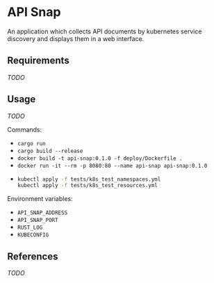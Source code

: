 # API Snap
An application which collects API documents by kubernetes service discovery and displays them in a web interface.

## Requirements
_TODO_

## Usage
_TODO_

Commands:
* `cargo run`
* `cargo build --release`
* `docker build -t api-snap:0.1.0 -f deploy/Dockerfile .`
* `docker run -it --rm -p 8080:80 --name api-snap api-snap:0.1.0`
* ```sh
  kubectl apply -f tests/k8s_test_namespaces.yml
  kubectl apply -f tests/k8s_test_resources.yml
  ```

Environment variables:
* `API_SNAP_ADDRESS`
* `API_SNAP_PORT`
* `RUST_LOG`
* `KUBECONFIG`

## References
_TODO_
